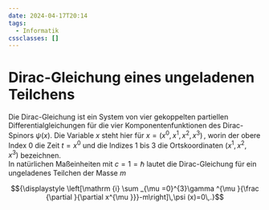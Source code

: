 ```yaml
---
date: 2024-04-17T20:14
tags:
  - Informatik
cssclasses: []
---
```

# Dirac-Gleichung eines ungeladenen Teilchens
Die Dirac-Gleichung ist ein System von vier gekoppelten partiellen Differentialgleichungen für die vier Komponentenfunktionen des Dirac-Spinors ${\displaystyle \psi (x)}$. Die Variable ${\displaystyle x}$ steht hier für ${\displaystyle x=(x^{0},x^{1},x^{2},x^{3})\,,}$ worin der obere Index 0 die Zeit ${\displaystyle t=x^{0}}$ und die Indizes 1 bis 3 die Ortskoordinaten ${\displaystyle (x^{1},x^{2},x^{3})}$ bezeichnen.
<br>
In natürlichen Maßeinheiten mit ${\displaystyle c=1=\hbar }$ lautet die Dirac-Gleichung für ein ungeladenes Teilchen der Masse ${\displaystyle m}$

$${\displaystyle \left[\mathrm {i} \sum _{\mu =0}^{3}\gamma ^{\mu }{\frac {\partial }{\partial x^{\mu }}}-m\right]\,\psi (x)=0\,.}$$